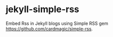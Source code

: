 jekyll-simple-rss
=================

Embed Rss in Jekyll blogs using Simple RSS gem https://github.com/cardmagic/simple-rss.
